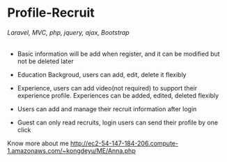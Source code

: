 # Profile-Recruit
###### Laravel, MVC, php, jquery, ajax, Bootstrap ######

* Basic information will be add when register, and it can be modified but not be deleted later
* Education Backgroud, users can add, edit, delete it flexibly
* Experience, users can add video(not required) to support their experience profile. Experiences can be added, edited, deleted flexibly

* Users can add and manage their recruit information after login
* Guest can only read recruits, login users can send their profile by one click

Know more about me http://ec2-54-147-184-206.compute-1.amazonaws.com/~kongdeyu/ME/Anna.php
